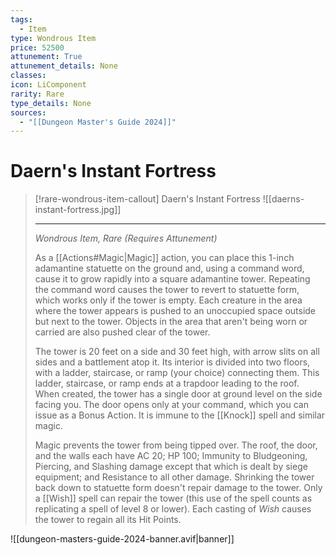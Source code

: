 ```yaml
---
tags:
  - Item
type: Wondrous Item
price: 52500
attunement: True
attunement_details: None
classes:
icon: LiComponent
rarity: Rare
type_details: None
sources: 
  - "[[Dungeon Master's Guide 2024]]"
---
```

# Daern's Instant Fortress
>[!rare-wondrous-item-callout] Daern's Instant Fortress
>![[daerns-instant-fortress.jpg]]
>
>- - -
>_Wondrous Item, Rare (Requires Attunement)_
>
>As a [[Actions#Magic\|Magic]] action, you can place this 1-inch adamantine statuette on the ground and, using a command word, cause it to grow rapidly into a square adamantine tower. Repeating the command word causes the tower to revert to statuette form, which works only if the tower is empty. Each creature in the area where the tower appears is pushed to an unoccupied space outside but next to the tower. Objects in the area that aren't being worn or carried are also pushed clear of the tower.
>
>The tower is 20 feet on a side and 30 feet high, with arrow slits on all sides and a battlement atop it. Its interior is divided into two floors, with a ladder, staircase, or ramp (your choice) connecting them. This ladder, staircase, or ramp ends at a trapdoor leading to the roof. When created, the tower has a single door at ground level on the side facing you. The door opens only at your command, which you can issue as a Bonus Action. It is immune to the [[Knock]] spell and similar magic.
>
>Magic prevents the tower from being tipped over. The roof, the door, and the walls each have AC 20; HP 100; Immunity to Bludgeoning, Piercing, and Slashing damage except that which is dealt by siege equipment; and Resistance to all other damage. Shrinking the tower back down to statuette form doesn't repair damage to the tower. Only a [[Wish]] spell can repair the tower (this use of the spell counts as replicating a spell of level 8 or lower). Each casting of _Wish_ causes the tower to regain all its Hit Points.
>


![[dungeon-masters-guide-2024-banner.avif|banner]]